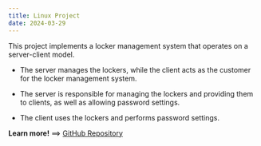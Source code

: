 ```yaml
---
title: Linux Project
date: 2024-03-29
---
```


This project implements a locker management system that operates on a server-client model.

<!--more-->

- The server manages the lockers, while the client acts as the customer for the locker management system.

- The server is responsible for managing the lockers and providing them to clients, as well as allowing password settings.

- The client uses the lockers and performs password settings.

**Learn more!** ==> [GitHub Repository](https://github.com/chanwoo184/Linux-projcet/tree/main)
